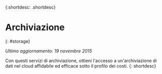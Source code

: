 {:shortdesc: .shortdesc} 

# Archiviazione
{: #storage}

*Ultimo aggiornamento: 19 novembre 2015*

Con questi servizi di archiviazione, ottieni l'accesso a un'archiviazione di dati nel cloud affidabile ed efficace sotto il profilo dei costi.
{: shortdesc}



